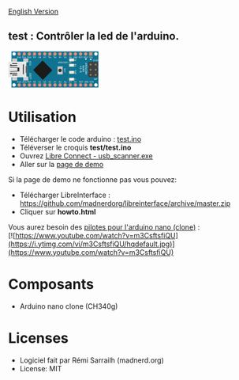 [English Version](https://github.com/madnerdorg/test/)

test : Contrôler la led de l'arduino.
-------------------
![LedAnimation](https://github.com/madnerdorg/test/blob/master/doc/nano_led_anim.gif?raw=true)

# Utilisation
* Télécharger le code arduino : [test.ino](http://github.com/madnerdorg/test/)
* Téléverser le croquis **test/test.ino**
* Ouvrez [Libre Connect - usb_scanner.exe](http://github.com/madnerdorg/libreConnect/releases)
* Aller sur la [page de demo](http://libre.ovh/howto.html)

Si la page de demo ne fonctionne pas vous pouvez:
* Télécharger LibreInterface : https://github.com/madnerdorg/libreinterface/archive/master.zip
* Cliquer sur **howto.html**

Vous aurez besoin des [pilotes pour l'arduino nano (clone)](http://nano.madnerd.org) :    
[![https://www.youtube.com/watch?v=m3CsftsfiQU](https://i.ytimg.com/vi/m3CsftsfiQU/hqdefault.jpg)](https://www.youtube.com/watch?v=m3CsftsfiQU)

# Composants
* Arduino nano clone (CH340g)

# Licenses
* Logiciel fait par Rémi Sarrailh (madnerd.org)
* License: MIT
